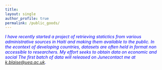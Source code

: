 ```yaml
---
title: 
layout: single 
author_profile: true 
permalink: /public_goods/
---
```


<span style="color:blue"> *I have recently started a project of retrieving statictics from various administrative sources in Haiti and making them available to the public. In the econtext of developing countries, datasets are often held in format non accessible to researchers. My effort seeks to obtain data on economic and social  The first batch of data will released on Junecontact me at k.blaise@uea.ac.uk*.</span> 
